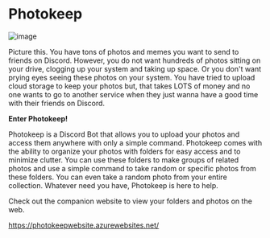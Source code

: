 # Photokeep
![image](https://media.discordapp.net/attachments/793633190572064788/934134742700408892/Profile_Picture.png)

Picture this. You have tons of photos and memes you want to send to friends on Discord. However, you do not want hundreds of photos sitting on your drive, clogging up your system and taking up space. Or you don't want prying eyes seeing these photos on your system. You have tried to upload cloud storage to keep your photos but, that takes LOTS of money and no one wants to go to another service when they just wanna have a good time with their friends on Discord.

**Enter Photokeep!**

Photokeep is a Discord Bot that allows you to upload your photos and access them anywhere with only a simple command. Photokeep comes with the ability to organize your photos with folders for easy access and to minimize clutter. You can use these folders to make groups of related photos and use a simple command to take random or specific photos from these folders. You can even take a random photo from your entire collection. Whatever need you have, Photokeep is here to help.

Check out the companion website to view your folders and photos on the web.

https://photokeepwebsite.azurewebsites.net/
